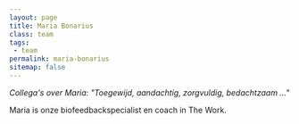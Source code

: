 ```yaml
---
layout: page
title: Maria Bonarius
class: team
tags:
 - team
permalink: maria-bonarius
sitemap: false
---
```

*Collega's over Maria: "Toegewijd, aandachtig, zorgvuldig, bedachtzaam ..."*

Maria is onze biofeedbackspecialist en coach in The Work.